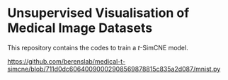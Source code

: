 # Unsupervised Visualisation of Medical Image Datasets

This repository contains the codes to train a $t$-SimCNE model.

https://github.com/berenslab/medical-t-simcne/blob/711d0dc60640090002908569878815c835a2d087/mnist.py

